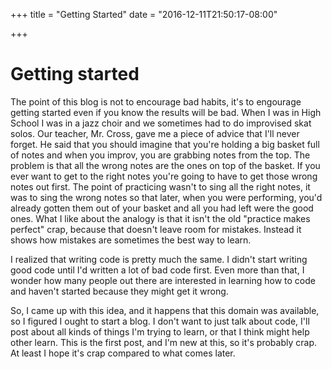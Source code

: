 +++
title = "Getting Started"
date = "2016-12-11T21:50:17-08:00"

+++

# Getting started

The point of this blog is not to encourage bad habits, it's to engourage getting started even if you know the results will be bad. When I was in High School I was in a jazz choir and we sometimes had to do improvised skat solos. Our teacher, Mr. Cross, gave me a piece of advice that I'll never forget. He said that you should imagine that you're holding a big basket full of notes and when you improv, you are grabbing notes from the top. The problem is that all the wrong notes are the ones on top of the basket. If you ever want to get to the right notes you're going to have to get those wrong notes out first. The point of practicing wasn't to sing all the right notes, it was to sing the wrong notes so that later, when you were performing, you'd already gotten them out of your basket and all you had left were the good ones. What I like about the analogy is that it isn't the old "practice makes perfect" crap, because that doesn't leave room for mistakes. Instead it shows how mistakes are sometimes the best way to learn.

I realized that writing code is pretty much the same. I didn't start writing good code until I'd written a lot of bad code first. Even more than that, I wonder how many people out there are interested in learning how to code and haven't started because they might get it wrong.

So, I came up with this idea, and it happens that this domain was available, so I figured I ought to start a blog. I don't want to just talk about code, I'll post about all kinds of things I'm trying to learn, or that I think might help other learn. This is the first post, and I'm new at this, so it's probably crap. At least I hope it's crap compared to what comes later.
